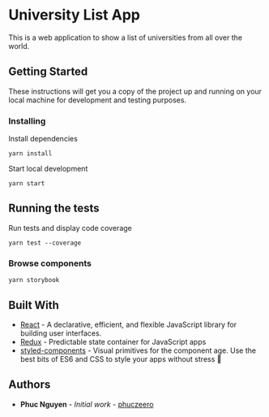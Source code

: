 # University List App

This is a web application to show a list of universities from all over the world.

## Getting Started

These instructions will get you a copy of the project up and running on your local machine for development and testing purposes.

### Installing

Install dependencies

```
yarn install
```

Start local development

```
yarn start
```

## Running the tests

Run tests and display code coverage

```
yarn test --coverage
```

### Browse components

```
yarn storybook
```

## Built With

* [React](https://reactjs.org/) - A declarative, efficient, and flexible JavaScript library for building user interfaces.
* [Redux](https://redux.js.org/) - Predictable state container for JavaScript apps
* [styled-components](https://styled-components.com/) - Visual primitives for the component age. Use the best bits of ES6 and CSS to style your apps without stress 💅

## Authors

* **Phuc Nguyen** - *Initial work* - [phuczeero](https://github.com/phuczeero)
